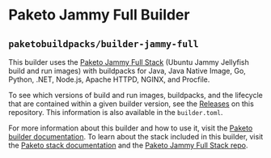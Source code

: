 # Paketo Jammy Full Builder

## `paketobuildpacks/builder-jammy-full`

This builder uses the [Paketo Jammy Full
Stack](https://github.com/paketo-buildpacks/jammy-full-stack) (Ubuntu Jammy
Jellyfish build and run images) with buildpacks for Java, Java Native Image,
Go, Python, .NET, Node.js, Apache HTTPD, NGINX, and Procfile.

To see which versions of build and run images, buildpacks, and the lifecycle
that are contained within a given builder version, see the
[Releases](https://github.com/paketo-buildpacks/builder-jammy-full/releases) on this
repository. This information is also available in the `builder.toml`.

For more information about this builder and how to use it, visit the [Paketo
builder documentation](https://paketo.io/docs/builders/).  To learn about the
stack included in this builder, visit the [Paketo stack
documentation](https://paketo.io/docs/stacks/) and the [Paketo Jammy Full Stack
repo](https://github.com/paketo-buildpacks/jammy-full-stack).
